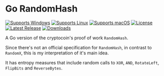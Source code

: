 # Go RandomHash

[![Supports Windows](https://img.shields.io/badge/support-Windows-blue?logo=Windows)](https://github.com/gcarreno/go-randomhash/releases/latest)
[![Supports Linux](https://img.shields.io/badge/support-Linux-yellow?logo=Linux)](https://github.com/gcarreno/go-randomhash/releases/latest)
[![Supports macOS](https://img.shields.io/badge/support-macOS-black?logo=macOS)](https://github.com/gcarreno/go-randomhash/releases/latest)
[![License](https://img.shields.io/github/license/gcarreno/go-randomhash)](https://github.com/gcarreno/go-randomhash/blob/main/LICENSE)
[![Latest Release](https://img.shields.io/github/v/release/gcarreno/go-randomhash?label=latest%20release)](https://github.com/gcarreno/go-randomhash/releases/latest)
[![Downloads](https://img.shields.io/github/downloads/gcarreno/go-randomhash/total)](https://github.com/gcarreno/go-randomhash/releases)

A Go version of the cryptocoin's proof of work `RandomHash`.

Since there's not an official specification for `RandomHash`, in contrast to `RandomX`, this is my interpretation of it's main idea.

It has entropy measures that include random calls to `XOR`, `AND`, `RotateLeft`, `FlipBits` and `ReverseBytes`.